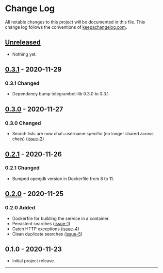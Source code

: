 # Change Log

All notable changes to this project will be documented in this file. This change log follows the conventions of [keepachangelog.com](http://keepachangelog.com/).

## [Unreleased]

- Nothing yet.

## [0.3.1] - 2020-11-29

### 0.3.1 Changed

- Dependency bump telegrambot-lib 0.3.0 to 0.3.1.

## [0.3.0] - 2020-11-27

### 0.3.0 Changed

- Search lists are now chat+username specific (no longer shared across chats) ([issue-2](https://github.com/wdhowe/lemme-know-bot/issues/2))

## [0.2.1] - 2020-11-26

### 0.2.1 Changed

- Bumped openjdk version in Dockerfile from 8 to 11.

## [0.2.0] - 2020-11-25

### 0.2.0 Added

- Dockerfile for building the service in a container.
- Persistent searches ([issue-1](https://github.com/wdhowe/lemme-know-bot/issues/1))
- Catch HTTP exceptions ([issue-4](https://github.com/wdhowe/lemme-know-bot/issues/4))
- Clean duplicate searches ([issue-5](https://github.com/wdhowe/lemme-know-bot/issues/5))

## 0.1.0 - 2020-11-23

- Initial project release.

---

[Unreleased]: https://github.com/wdhowe/lemme-know-bot/compare/0.3.1...HEAD
[0.3.1]: https://github.com/wdhowe/lemme-know-bot/compare/0.3.0...0.3.1
[0.3.0]: https://github.com/wdhowe/lemme-know-bot/compare/0.2.1...0.3.0
[0.2.1]: https://github.com/wdhowe/lemme-know-bot/compare/0.2.0...0.2.1
[0.2.0]: https://github.com/wdhowe/lemme-know-bot/compare/0.1.0...0.2.0

[comment]: # (Types of changes)
[comment]: # ('Added' for new features.)
[comment]: # ('Changed' for changes in existing functionality.)
[comment]: # ('Deprecated' for soon-to-be removed features.)
[comment]: # ('Removed' for now removed features.)
[comment]: # ('Fixed' for any bug fixes.)
[comment]: # ('Security' in case of vulnerabilities.)
